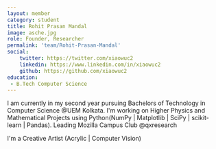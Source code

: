 ```yaml
---
layout: member
category: student
title: Rohit Prasan Mandal
image: asche.jpg
role: Founder, Researcher
permalink: 'team/Rohit-Prasan-Mandal'
social:
    twitter: https://twitter.com/xiaowuc2
    linkedin: https://www.linkedin.com/in/xiaowuc2
    github: https://github.com/xiaowuc2
education:
 - B.Tech Computer Science
---
```


I am currently in my second year pursuing Bachelors of Technology in 
Computer Science @UEM Kolkata. I'm working on Higher Physics and 
Mathematical Projects using Python(NumPy | Matplotlib | SciPy | 
scikit-learn | Pandas). Leading Mozilla Campus Club @qxresearch

I'm a Creative Artist (Acrylic | Computer Vision)
